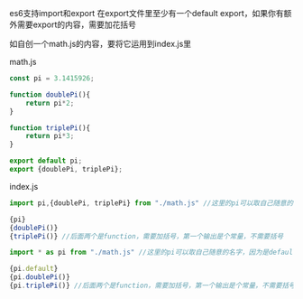 
es6支持import和export
在export文件里至少有一个default export，如果你有额外需要export的内容，需要加花括号

如自创一个math.js的内容，要将它运用到index.js里

math.js
```js
const pi = 3.1415926;

function doublePi(){
	return pi*2;
}

function triplePi(){
	return pi*3;
}

export default pi;
export {doublePi, triplePi};
```
index.js
```js
import pi,{doublePi, triplePi} from "./math.js" //这里的pi可以取自己随意的名字，因为是default，但后面两个花括号里的必须保持一致

{pi}
{doublePi()}
{triplePi()} //后面两个是function，需要加括号，第一个输出是个常量，不需要括号
```
```js
import * as pi from "./math.js" //这里的pi可以取自己随意的名字，因为是default，但后面两个花括号里的必须保持一致

{pi.default}
{pi.doublePi()}
{pi.triplePi()} //后面两个是function，需要加括号，第一个输出是个常量，不需要括号
```